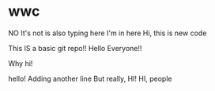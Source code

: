 # wwc
NO It's not
is also typing here
I'm in here
Hi, this is new code

This IS a basic git repo!!
Hello Everyone!!


Why hi!

hello!
Adding another line
But really, HI!
HI, people
